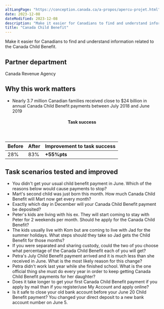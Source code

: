```yaml
---
altLangPage: "https://conception.canada.ca/a-propos/apercu-projet.html"
date: 2023-12-08
dateModified: 2023-12-08
description: "Make it easier for Canadians to find and understand information related to the Canada Child Benefit."
title: "Canada Child Benefit"
---
```

<p>Make it easier for Canadians to find and understand information related to the Canada Child Benefit.</p>
<h2>Partner department</h2>
<p>Canada Revenue Agency</p>
<h2>Why this work matters</h2>
<ul>
  <li class="custli">Nearly 3.7 million Canadian families received close to $24 billion in annual Canada Child Benefit payments between July 2018 and June 2019</li>
</ul>
<div class="row mrgn-tp-lg mrgn-bttm-lg">
  <div class="col-md-8">
    <div class="panel panel-success">
      <header class="panel-heading">
        <h4 class="panel-title text-center">Task success</h4>
      </header>
      <table class="table">
        <thead>
          <tr style="">
            <th scope="col" class="col-md-3">Before</th>
            <th scope="col" class="col-md-3">After</th>
            <th scope="col" class="col-md-6">Improvement to task success</th>
          </tr>
        </thead>
        <tbody>
          <tr>
            <td class="table-smnum">28%</td>
            <td class="table-smnum">83%</td>
            <td class="table-smnum"><span class="text-success"><strong>+55%pts</strong></span></td>
          </tr>
        </tbody>
      </table>
    </div>
  </div>
</div>
<h2>Task scenarios tested and improved</h2>
<ul class="custul">
  <li class="custli">You didn't get your usual child benefit payment in June. Which of the reasons below would cause payments to stop?</li>
  <li class="custli">Mart's second child was just born this month. How much Canada Child Benefit will Mart now get every month?</li>
  <li class="custli">Exactly which day in December will your Canada Child Benefit payment be deposited?</li>
  <li class="custli">Peter's kids are living with his ex. They will start coming to stay with Peter for 2 weekends per month. Should he apply for the Canada Child Benefit?</li>
  <li class="custli">The kids usually live with Kom but are coming to live with Jad for the summer holidays. What steps should they take so Jad gets the Child Benefit for those months?</li>
  <li class="custli">If you were separated and sharing custody, could the two of you choose what percentage of the Canada Child Benefit each of you will get?</li>
  <li class="custli">Petra's July Child Benefit payment arrived and it is much less than she received in June. What is the most likely reason for this change?</li>
  <li class="custli">Petra didn't work last year while she finished school. What is the one official thing she must do every year in order to keep getting Canada Child Benefit payments for her daughter?</li>
  <li class="custli">Does it take longer to get your first Canada Child Benefit payment if you apply by mail than if you register/use My Account and apply online?</li>
  <li class="custli">Is it safe to close your old bank account before your June 20 Child Benefit payment? You changed your direct deposit to a new bank account number on June 5.</li>
</ul>
